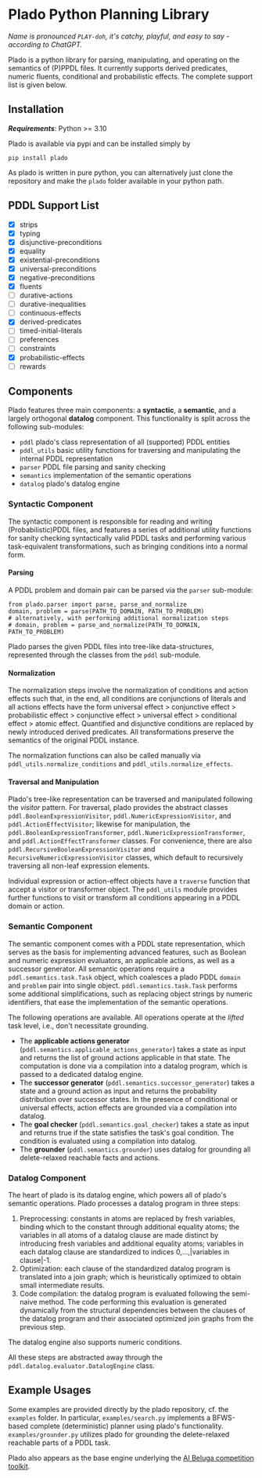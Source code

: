 # Plado Python Planning Library

*Name is pronounced `PLAY-doh`, it's catchy, playful, and easy to say - according to ChatGPT.*

Plado is a python library for parsing, manipulating, and operating on the semantics of (P)PPDL files. It currently supports derived predicates, numeric fluents, conditional and probabilistic effects. The complete support list is given below.

## Installation

***Requirements***: Python >= 3.10

Plado is available via pypi and can be installed simply by

`pip install plado`

As plado is written in pure python, you can alternatively just clone the repository and make the `plado` folder available in your python path.

## PDDL Support List

- [x] strips
- [x] typing
- [x] disjunctive-preconditions
- [x] equality
- [x] existential-preconditions
- [x] universal-preconditions
- [x] negative-preconditions
- [x] fluents
- [ ] durative-actions
- [ ] durative-inequalities
- [ ] continuous-effects
- [x] derived-predicates
- [ ] timed-initial-literals
- [ ] preferences
- [ ] constraints
- [x] probabilistic-effects
- [ ] rewards

## Components

Plado features three main components: a **syntactic**, a **semantic**, and a largely orthogonal **datalog** component.
This functionality is split across the following sub-modules:
- `pddl` plado's class representation of all (supported) PDDL entities
- `pddl_utils` basic utility functions for traversing and manipulating the internal PDDL representation
- `parser` PDDL file parsing and sanity checking
- `semantics` implementation of the semantic operations
- `datalog` plado's datalog engine

### Syntactic Component

The syntactic component is responsible for reading and writing (Probabilistic)PDDL files, and features a series of additional utility functions for sanity checking syntactically valid PDDL tasks and performing various task-equivalent transformations, such as bringing conditions into a normal form.

#### Parsing

A PDDL problem and domain pair can be parsed via the `parser` sub-module:
```
from plado.parser import parse, parse_and_normalize
domain, problem = parse(PATH_TO_DOMAIN, PATH_TO_PROBLEM)
# alternatively, with performing additional normalization steps
# domain, problem = parse_and_normalize(PATH_TO_DOMAIN, PATH_TO_PROBLEM)
```

Plado parses the given PDDL files into tree-like data-structures, represented through the classes from the `pddl` sub-module.

#### Normalization

The normalization steps involve the normalization of conditions and action effects such that, in the end, all conditions are conjunctions of literals and all actions effects have the form universal effect > conjunctive effect > probabilistic effect > conjunctive effect > universal effect > conditional effect > atomic effect.
Quantified and disjunctive conditions are replaced by newly introduced derived predicates.
All transformations preserve the semantics of the original PDDL instance.

The normalization functions can also be called manually via `pddl_utils.normalize_conditions` and `pddl_utils.normalize_effects`.

#### Traversal and Manipulation

Plado's tree-like representation can be traversed and manipulated following the *visitor* pattern.
For traversal, plado provides the abstract classes `pddl.BooleanExpressionVisitor`, `pddl.NumericExpressionVisitor`, and `pddl.ActionEffectVisitor`;
likewise for manipulation, the `pddl.BooleanExpressionTransformer`, `pddl.NumericExpressionTransformer`, and `pddl.ActionEffectTransformer` classes.
For convenience, there are also `pddl.RecursiveBooleanExpressionVisitor` and `RecursiveNumericExpressionVisitor` classes, which default to recursively traversing all non-leaf expression elements.

Individual expression or action-effect objects have a `traverse` function that accept a visitor or transformer object.
The `pddl_utils` module provides further functions to visit or transform all conditions appearing in a PDDL domain or action.

### Semantic Component

The semantic component comes with a PDDL state representation, which serves as the basis for implementing advanced features, such as Boolean and numeric expression evaluators, an applicable actions, as well as a successor generator.
All semantic operations require a `pddl.semantics.task.Task` object, which coalesces a plado PDDL `domain` and `problem` pair into single object.
`pddl.semantics.task.Task` performs some additional simplifications, such as replacing object strings by numeric identifiers, that ease the implementation of the semantic operations.

The following operations are available. All operations operate at the *lifted* task level, i.e., don't necessitate grounding.
- The **applicable actions generator** (`pddl.semantics.applicable_actions_generator`) takes a state as input and returns the list of ground actions applicable in that state. The computation is done via a compilation into a datalog program, which is passed to a dedicated datalog engine.
- The **successor generator** (`pddl.semantics.successor_generator`) takes a state and a ground action as input and returns the probability distribution over successor states. In the presence of conditional or universal effects, action effects are grounded via a compilation into datalog.
- The **goal checker** (`pddl.semantics.goal_checker`) takes a state as input and returns true if the state satisfies the task's goal condition. The condition is evaluated using a compilation into datalog.
- The **grounder** (`pddl.semantics.grounder`) uses datalog for grounding all delete-relaxed reachable facts and actions.

### Datalog Component

The heart of plado is its datalog engine, which powers all of plado's semantic operations. Plado processes a datalog program in three steps:
1. Preprocessing: constants in atoms are replaced by fresh variables, binding which to the constant through additional equality atoms; the variables in all atoms of a datalog clause are made distinct by introducing fresh variables and additional equality atoms; variables in each datalog clause are standardized to indices 0,...,|variables in clause|-1. 
2. Optimization: each clause of the standardized datalog program is translated into a join graph; which is heuristically optimized to obtain small intermediate results.
3. Code compilation: the datalog program is evaluated following the semi-naive method. The code performing this evaluation is generated dynamically from the structural dependencies between the clauses of the datalog program and their associated optimized join graphs from the previous step.

The datalog engine also supports numeric conditions.

All these steps are abstracted away through the `pddl.datalog.evaluator.DatalogEngine` class.

## Example Usages

Some examples are provided directly by the plado repository, cf. the `examples` folder. In particular, `examples/search.py` implements a BFWS-based complete (deterministic) planner using plado's functionality. `examples/grounder.py` utilizes plado for grounding the delete-relaxed reachable parts of a PDDL task.

Plado also appears as the base engine underlying the [AI Beluga competition toolkit](https://github.com/TUPLES-Trustworthy-AI/Beluga-AI-Challenge-Toolkit).
